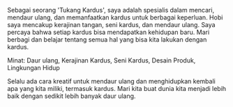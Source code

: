 Sebagai seorang 'Tukang Kardus', saya adalah spesialis dalam mencari, mendaur ulang, dan memanfaatkan kardus untuk berbagai keperluan. Hobi saya mencakup kerajinan tangan, seni kardus, dan mendaur ulang. Saya percaya bahwa setiap kardus bisa mendapatkan kehidupan baru. Mari berbagi dan belajar tentang semua hal yang bisa kita lakukan dengan kardus.

Minat: Daur ulang, Kerajinan Kardus, Seni Kardus, Desain Produk, Lingkungan Hidup

Selalu ada cara kreatif untuk mendaur ulang dan menghidupkan kembali apa yang kita miliki, termasuk kardus. Mari kita buat dunia kita menjadi lebih baik dengan sedikit lebih banyak daur ulang.
